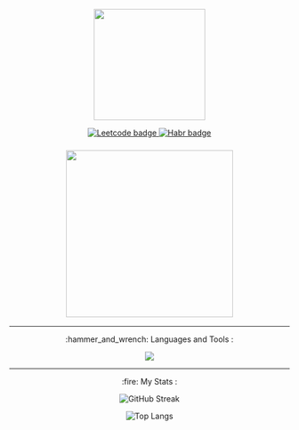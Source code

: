 <div id="header" align="center">
  <p align="center"><img src="https://media.giphy.com/media/qgQUggAC3Pfv687qPC/giphy.gif" width="200"/></p>
  <div id="badges" align="center">
      <a href="https://leetcode.com/DmitryGit/">
        <img src="https://img.shields.io/badge/Leetcode-ffad33?logo=leetcode&logoColor=white&style=for-the-badge" alt="Leetcode badge"/>
      </a>
     <a href="https://career.habr.com/dmitrygit">
        <img src="https://img.shields.io/badge/Habr-6274bc?logo=habr&logoColor=white&style=for-the-badge" alt="Habr badge"/>
      </a>
  </div>
  <div align="center">
    <img src="https://komarev.com/ghpvc/?username=DmitryGityuk&style=flat-square&color=blue" alt=""/>
  </div>
  <h3 align="center">
<img src="https://camo.githubusercontent.com/5ead05d08517ddb545b55a19a8039111d59fbb280bb53ec84728aa1cad542d95/68747470733a2f2f726561646d652d747970696e672d7376672e6865726f6b756170702e636f6d2f3f6c696e65733d57656c636f6d652b746f2b6d792b4769744875622b70726f66696c65212663656e7465723d747275652677696474683d333830266865696768743d3435" width="300px"/></h3>
</div>
  
  ***
<p align="center">:hammer_and_wrench: Languages and Tools :</p>
<p align="center">
  <a href="https://skillicons.dev">
    <img src="https://skillicons.dev/icons?i=css,html,github,git,idea,vscode,java,spring,hibernate,mysql,postgres,aws,bootstrap,docker,postman" />
  </a>
</p>

  ***
 <p align="center"> :fire: My Stats :  </p>

<div align="center">
  
  ![GitHub Streak](http://github-readme-streak-stats.herokuapp.com?user=DmitryGityuk&theme=dracula&hide_border=true&background=0D1117)

  ![Top Langs](https://github-readme-stats.vercel.app/api/top-langs/?username=DmitryGityuk&layout=compact&theme=dracula&hide_border=true)
</div>
